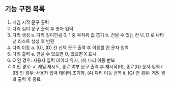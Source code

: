## 기능 구현 목록
1. 게임 시작 문구 출력
2. 다리 길이 문구 출력 후 숫자 입력
3. 다리 생성
  a. 다리 길이만큼 0, 1 중 무작위 값 뽑기
  b. 건널 수 있는 칸 U, D 로 나타낸 리스트 생성 후 반환
4. 다리 이동
  a. (U), (D) 칸 선택 문구 출력 후 이동할 칸 문자 입력
5. 다리 출력
  a. 건널 수 있으면 O, 없으면 X 표시
6. O 인 경우: 사용자 입력 데이터 유지, (4) 다리 이동 반복
7. X 인 경우: 
  a. 게임 재시도, 종료 여부 문구 출력 후 재시작(R), 종료(Q) 문자 입력
    i. (R) 인 경우: 사용자 입력 데이터 초기화, (4) 다리 이동 반복
    ii. (Q) 인 경우: 게임 결과 출력 후 종료